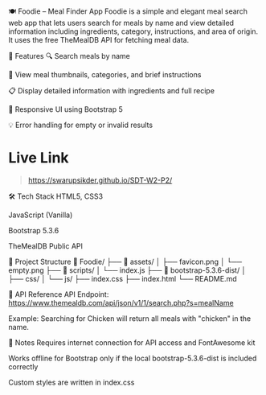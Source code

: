 🍽️ Foodie – Meal Finder App
Foodie is a simple and elegant meal search web app that lets users search for meals by name and view detailed information including ingredients, category, instructions, and area of origin. It uses the free TheMealDB API for fetching meal data.

🚀 Features
🔍 Search meals by name

🍲 View meal thumbnails, categories, and brief instructions

📋 Display detailed information with ingredients and full recipe

🎨 Responsive UI using Bootstrap 5

💡 Error handling for empty or invalid results


# Live Link
> https://swarupsikder.github.io/SDT-W2-P2/


🛠️ Tech Stack
HTML5, CSS3

JavaScript (Vanilla)

Bootstrap 5.3.6

TheMealDB Public API




📂 Project Structure
📁 Foodie/
├── 📁 assets/
│   ├── favicon.png
│   └── empty.png
├── 📁 scripts/
│   └── index.js
├── 📁 bootstrap-5.3.6-dist/
│   ├── css/
│   └── js/
├── index.css
├── index.html
└── README.md





🔗 API Reference
API Endpoint: https://www.themealdb.com/api/json/v1/1/search.php?s=mealName

Example: Searching for Chicken will return all meals with "chicken" in the name.





📌 Notes
Requires internet connection for API access and FontAwesome kit

Works offline for Bootstrap only if the local bootstrap-5.3.6-dist is included correctly

Custom styles are written in index.css